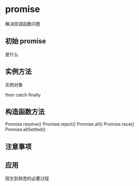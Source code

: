 # promise

解决回调函数问题

## 初始 promise

是什么

## 实例方法

实例对象

then
catch
finally

## 构造函数方法

Promise.resolve()
Promise.reject()
Promise.all()
Promise.race()
Promise.allSettled()

## 注意事项

## **应用**

陌生到熟悉的必要过程
